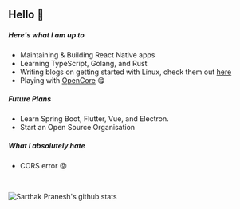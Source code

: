 ## Hello 👋

##### Here's what I am up to
* Maintaining & Building React Native apps
* Learning TypeScript, Golang, and Rust
* Writing blogs on getting started with Linux, check them out [here](https://medium.com/vit-linux-user-group/introduction-to-linux-part-1-first-blood-3cd248b8ede0)
* Playing with [OpenCore](https://dortania.github.io/OpenCore-Desktop-Guide/) 😋

##### Future Plans
* Learn Spring Boot, Flutter, Vue, and Electron.
* Start an Open Source Organisation

##### What I absolutely hate
* CORS error 😡

<br/>

![Sarthak Pranesh's github stats](https://github-readme-stats.vercel.app/api?username=sarthakpranesh)
